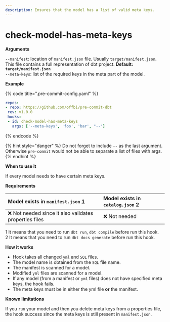 ```yaml
---
description: Ensures that the model has a list of valid meta keys.
---
```


# check-model-has-meta-keys

**Arguments**

`--manifest`: location of `manifest.json` file. Usually `target/manifest.json`. This file contains a full representation of dbt project. **Default: `target/manifest.json`**  
`--meta-keys`: list of the required keys in the meta part of the model.

**Example**

{% code title=".pre-commit-config.yaml" %}
```yaml
repos:
- repo: https://github.com/offbi/pre-commit-dbt
 rev: v1.0.0
 hooks:
 - id: check-model-has-meta-keys
   args: ['--meta-keys', 'foo', 'bar', "--"]
```
{% endcode %}

{% hint style="danger" %}
Do not forget to include `--` as the last argument. Otherwise `pre-commit` would not be able to separate a list of files with args.
{% endhint %}

**When to use it**

If every model needs to have certain meta keys.

**Requirements**

| Model exists in `manifest.json` [1](https://github.com/offbi/pre-commit-dbt/blob/main/HOOKS.md#f1) | Model exists in `catalog.json` [2](https://github.com/offbi/pre-commit-dbt/blob/main/HOOKS.md#f2) |
| :--- | :--- |
| ❌ Not needed since it also validates properties files | ❌ Not needed |

1 It means that you need to run `dbt run`, `dbt compile` before run this hook.  
2 It means that you need to run `dbt docs generate` before run this hook.

**How it works**

* Hook takes all changed `yml` and `SQL` files.
* The model name is obtained from the `SQL` file name.
* The manifest is scanned for a model.
* Modified `yml` files are scanned for a model.
* If any model \(from a manifest or `yml` files\) does not have specified meta keys, the hook fails.
* The meta keys must be in either the yml file **or** the manifest.

**Known limitations**

If you `run` your model and then you delete meta keys from a properties file, the hook success since the meta keys is still present in `manifest.json`.


